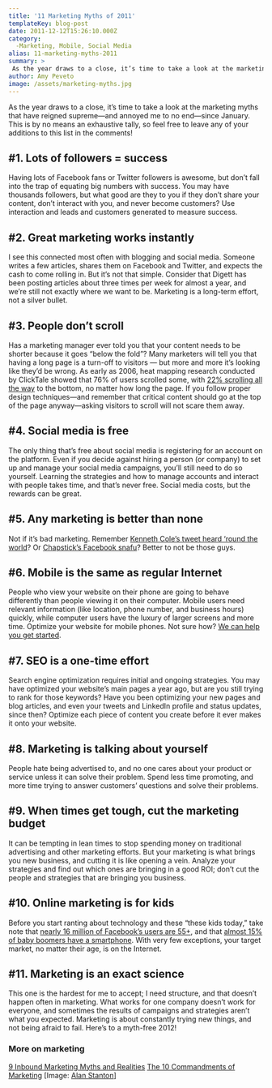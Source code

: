 ```yaml
---
title: '11 Marketing Myths of 2011'
templateKey: blog-post
date: 2011-12-12T15:26:10.000Z
category: 
  -Marketing, Mobile, Social Media
alias: 11-marketing-myths-2011
summary: > 
 As the year draws to a close, it’s time to take a look at the marketing myths that have reigned supreme—and annoyed me to no end—since January. This is by no means an exhaustive tally, so feel free to leave any of your additions to this list in the comments!
author: Amy Peveto
image: /assets/marketing-myths.jpg
---
```


As the year draws to a close, it’s time to take a look at the marketing myths that have reigned supreme—and annoyed me to no end—since January. This is by no means an exhaustive tally, so feel free to leave any of your additions to this list in the comments!

#1. Lots of followers = success
-------------------------------

Having lots of Facebook fans or Twitter followers is awesome, but don’t fall into the trap of equating big numbers with success. You may have thousands followers, but what good are they to you if they don’t share your content, don’t interact with you, and never become customers? Use interaction and leads and customers generated to measure success.

#2. Great marketing works instantly
-----------------------------------

I see this connected most often with blogging and social media. Someone writes a few articles, shares them on Facebook and Twitter, and expects the cash to come rolling in. But it’s not that simple. Consider that Digett has been posting articles about three times per week for almost a year, and we’re still not exactly where we want to be. Marketing is a long-term effort, not a silver bullet.

#3. People don’t scroll
-----------------------

Has a marketing manager ever told you that your content needs to be shorter because it goes “below the fold”? Many marketers will tell you that having a long page is a turn-off to visitors — but more and more it’s looking like they’d be wrong. As early as 2006, heat mapping research conducted by ClickTale showed that 76% of users scrolled some, with [22% scrolling all the way](http://blog.clicktale.com/2006/12/23/unfolding-the-fold/) to the bottom, no matter how long the page. If you follow proper design techniques—and remember that critical content should go at the top of the page anyway—asking visitors to scroll will not scare them away.

#4. Social media is free
------------------------

The only thing that’s free about social media is registering for an account on the platform. Even if you decide against hiring a person (or company) to set up and manage your social media campaigns, you’ll still need to do so yourself. Learning the strategies and how to manage accounts and interact with people takes time, and that’s never free. Social media costs, but the rewards can be great.

#5. Any marketing is better than none
-------------------------------------

Not if it’s bad marketing. Remember [Kenneth Cole’s tweet heard ‘round the world](http://mashable.com/2011/02/03/kenneth-cole-egypt/)? Or [Chapstick’s Facebook snafu](http://www.prdaily.com/Main/Articles/Caught_in_PR_firestorm_ChapStick_issues_an_apology_9886.aspx)? Better to not be those guys.

#6. Mobile is the same as regular Internet
------------------------------------------

People who view your website on their phone are going to behave differently than people viewing it on their computer. Mobile users need relevant information (like location, phone number, and business hours) quickly, while computer users have the luxury of larger screens and more time. Optimize your website for mobile phones. Not sure how? [We can help you get started](/contact).

#7. SEO is a one-time effort
----------------------------

Search engine optimization requires initial and ongoing strategies. You may have optimized your website’s main pages a year ago, but are you still trying to rank for those keywords? Have you been optimizing your new pages and blog articles, and even your tweets and LinkedIn profile and status updates, since then? Optimize each piece of content you create before it ever makes it onto your website.

#8. Marketing is talking about yourself
---------------------------------------

People hate being advertised to, and no one cares about your product or service unless it can solve their problem. Spend less time promoting, and more time trying to answer customers’ questions and solve their problems.

#9. When times get tough, cut the marketing budget
--------------------------------------------------

It can be tempting in lean times to stop spending money on traditional advertising and other marketing efforts. But your marketing is what brings you new business, and cutting it is like opening a vein. Analyze your strategies and find out which ones are bringing in a good ROI; don’t cut the people and strategies that are bringing you business.

#10. Online marketing is for kids
---------------------------------

Before you start ranting about technology and these “these kids today,” take note that [nearly 16 million of Facebook’s users are 55+](https://isl.co/2011/01/2011-facebook-demographics-and-statistics-including-federal-employees-and-gays-in-the-military/), and that [almost 15% of baby boomers have a smartphone](http://www.nielsen.com/us/en/insights/news/2011/who-is-winning-the-u-s-smartphone-battle.html). With very few exceptions, your target market, no matter their age, is on the Internet.

#11. Marketing is an exact science
----------------------------------

This one is the hardest for me to accept; I need structure, and that doesn’t happen often in marketing. What works for one company doesn’t work for everyone, and sometimes the results of campaigns and strategies aren’t what you expected. Marketing is about constantly trying new things, and not being afraid to fail. Here’s to a myth-free 2012!

### More on marketing

[9 Inbound Marketing Myths and Realities](/insights/9-content-marketing-myths-and-realities) [The 10 Commandments of Marketing](/insights/10-commandments-marketing) \[Image: [Alan Stanton](http://www.flickr.com/photos/alanstanton/5629335114/)\]